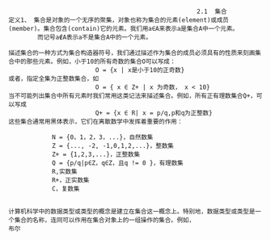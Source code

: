 														2.1  集合
	定义1、 集合是对象的一个无序的聚集，对象也称为集合的元素(element)或成员(member)。集合包含(contain)它的元素。我们用a∈A来表示a是集合A中一个元素。
			而记号a∉A表示a不是集合A中的一个元素。
			
	描述集合的一种方式为集合构造器符号，我们通过描述作为集合的成员必须具有的性质来刻画集合中的那些元素。例如，小于10的所有奇数的集合O可以写成：
							O = {x | x是小于10的正奇数}
	或者，指定全集为正整数集合，如
							O = { x ∈ Z+ | x 为奇数， x < 10}
	当不可能列出集合中所有元素时我们常用这类记法来描述集合。例如，所有正有理数集合Q+，可以写成
							Q+ = {x ∈ R| x = p/q,p和q为正整数}
	这些集合通常用黑体表示，它们在离散数学中发挥着重要的作用：
	
				N = {0，1，2，3，...}，自然数集
				Z = {..., -2, -1,0,1,2,...}，整数集
				Z+ = {1,2,3,...}，正整数集
				Q = {p/q|p∈Z，q∈Z，且q != 0 }，有理数集
				R,实数集
				R+，正实数集
				C，复数集
				
				
	计算机科学中的数据类型或类型的概念是建立在集合这一概念上。特别地，数据类型或类型是一个集合的名称，连同可以作用在集合对象上的一组操作的集合。例如，
	布尔
				